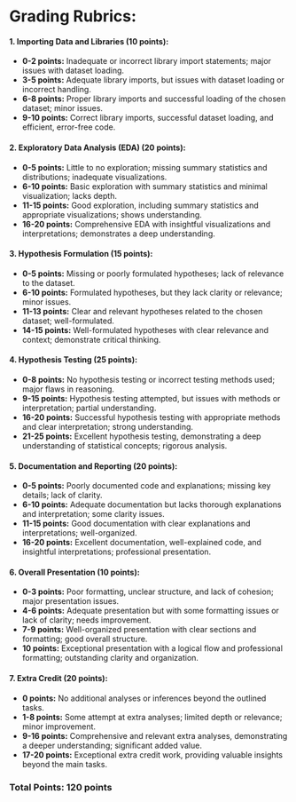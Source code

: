 # Grading Rubrics:

#### 1. **Importing Data and Libraries (10 points):**
   - **0-2 points:** Inadequate or incorrect library import statements; major issues with dataset loading.
   - **3-5 points:** Adequate library imports, but issues with dataset loading or incorrect handling.
   - **6-8 points:** Proper library imports and successful loading of the chosen dataset; minor issues.
   - **9-10 points:** Correct library imports, successful dataset loading, and efficient, error-free code.

#### 2. **Exploratory Data Analysis (EDA) (20 points):**
   - **0-5 points:** Little to no exploration; missing summary statistics and distributions; inadequate visualizations.
   - **6-10 points:** Basic exploration with summary statistics and minimal visualization; lacks depth.
   - **11-15 points:** Good exploration, including summary statistics and appropriate visualizations; shows understanding.
   - **16-20 points:** Comprehensive EDA with insightful visualizations and interpretations; demonstrates a deep understanding.

#### 3. **Hypothesis Formulation (15 points):**
   - **0-5 points:** Missing or poorly formulated hypotheses; lack of relevance to the dataset.
   - **6-10 points:** Formulated hypotheses, but they lack clarity or relevance; minor issues.
   - **11-13 points:** Clear and relevant hypotheses related to the chosen dataset; well-formulated.
   - **14-15 points:** Well-formulated hypotheses with clear relevance and context; demonstrate critical thinking.

#### 4. **Hypothesis Testing (25 points):**
   - **0-8 points:** No hypothesis testing or incorrect testing methods used; major flaws in reasoning.
   - **9-15 points:** Hypothesis testing attempted, but issues with methods or interpretation; partial understanding.
   - **16-20 points:** Successful hypothesis testing with appropriate methods and clear interpretation; strong understanding.
   - **21-25 points:** Excellent hypothesis testing, demonstrating a deep understanding of statistical concepts; rigorous analysis.

#### 5. **Documentation and Reporting (20 points):**
   - **0-5 points:** Poorly documented code and explanations; missing key details; lack of clarity.
   - **6-10 points:** Adequate documentation but lacks thorough explanations and interpretation; some clarity issues.
   - **11-15 points:** Good documentation with clear explanations and interpretations; well-organized.
   - **16-20 points:** Excellent documentation, well-explained code, and insightful interpretations; professional presentation.

#### 6. **Overall Presentation (10 points):**
   - **0-3 points:** Poor formatting, unclear structure, and lack of cohesion; major presentation issues.
   - **4-6 points:** Adequate presentation but with some formatting issues or lack of clarity; needs improvement.
   - **7-9 points:** Well-organized presentation with clear sections and formatting; good overall structure.
   - **10 points:** Exceptional presentation with a logical flow and professional formatting; outstanding clarity and organization.

#### 7. **Extra Credit (20 points):**
   - **0 points:** No additional analyses or inferences beyond the outlined tasks.
   - **1-8 points:** Some attempt at extra analyses; limited depth or relevance; minor improvement.
   - **9-16 points:** Comprehensive and relevant extra analyses, demonstrating a deeper understanding; significant added value.
   - **17-20 points:** Exceptional extra credit work, providing valuable insights beyond the main tasks.

### Total Points: 120 points

